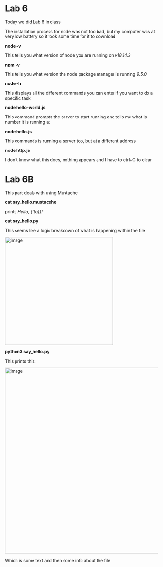 # Lab 6

Today we did Lab 6 in class

The installation process for node was not too bad, but my computer was at very low battery so it took some time for it to download

**node -v**

This tells you what version of node you are running on *v18.14.2*

**npm -v**

This tells you what version the node package manager is running *9.5.0*

**node -h**

This displays all the different commands you can enter if you want to do a specific task

**node hello-world.js**

This command prompts the server to start running and tells me what ip number it is running at

**node hello.js**

This commands is running a server too, but at a different address

**node http.js**

I don't know what this does, nothing appears and I have to ctrl+C to clear

# Lab 6B #

This part deals with using Mustache

**cat say_hello.mustacehe**

prints *Hello, {{to}}!*

**cat say_hello.py**

This seems like a logic breakdown of what is happening within the file 

<img width="355" alt="image" src="https://user-images.githubusercontent.com/98117974/223162767-6449eb20-6a5e-4dda-8e49-6abadd2015c4.png">

**python3 say_hello.py**

This prints this:

<img width="612" alt="image" src="https://user-images.githubusercontent.com/98117974/223165083-efa5dafe-2e69-4d68-9021-5406e1b72720.png">

Which is some text and then some info about the file


